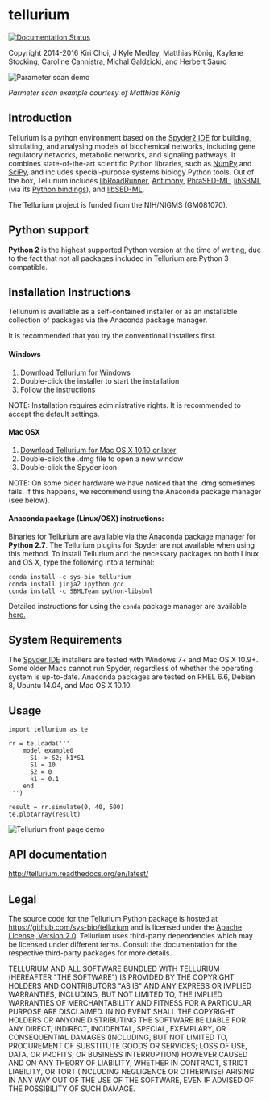 
# tellurium
[![Documentation Status](https://readthedocs.org/projects/tellurium/badge/?version=latest)](http://tellurium.readthedocs.org/en/latest/?badge=latest)

Copyright 2014-2016
Kiri Choi, J Kyle Medley, Matthias König, Kaylene Stocking, Caroline Cannistra, Michal Galdzicki, and Herbert Sauro

![Parameter scan demo](http://tellurium.readthedocs.org/en/latest/_images/parameter_scan_2_0.png)

*Parmeter scan example courtesy of Matthias König*

## Introduction

Tellurium is a python environment based on the [Spyder2 IDE](https://github.com/spyder-ide/spyder) for building, simulating, and analysing models of biochemical networks, including gene regulatory networks, metabolic networks, and signaling pathways. It combines state-of-the-art scientific Python libraries, such as [NumPy](http://www.numpy.org/) and [SciPy](http://www.scipy.org/), and includes special-purpose systems biology Python tools. Out of the box, Tellurium includes [libRoadRunner](https://github.com/sys-bio/roadrunner), [Antimony](http://antimony.sourceforge.net/), [PhraSED-ML](http://phrasedml.sf.net/), [libSBML](http://sbml.org/Software/libSBML) (via its [Python bindings](http://sbml.org/Software/libSBML/5.12.0/docs/formatted/python-api/)), and [libSED-ML](https://github.com/fbergmann/libSEDML).

The Tellurium project is funded from the NIH/NIGMS (GM081070).

## Python support

**Python 2** is the highest supported Python version at the time of writing, due to the fact that not all packages included in Tellurium are Python 3 compatible.

## Installation Instructions

Tellurium is availlable as a self-contained installer or as an installable collection of packages via the Anaconda package manager.

It is recommended that you try the conventional installers first. 

#### Windows

1. [Download Tellurium for Windows](https://sourceforge.net/projects/pytellurium/files/Tellurium-1.3/1.3.5/Tellurium-1.3.5-Python-2.7-win32-portable-setup.exe/download)
2. Double-click the installer to start the installation
3. Follow the instructions

NOTE: Installation requires administrative rights. It is recommended to accept the default settings.

#### Mac OSX

1. [Download Tellurium for Mac OS X 10.10 or later](https://sourceforge.net/projects/pytellurium/files/Tellurium-1.3/1.3.5/Tellurium-1.3.5-Spyder-2.3.8-OSX.dmg/download)
2. Double-click the .dmg file to open a new window
3. Double-click the Spyder icon

NOTE: On some older hardware we have noticed that the .dmg sometimes fails. If this happens, we recommend using the Anaconda package manager (see below).

#### Anaconda package (Linux/OSX) instructions:

Binaries for Tellurium are available via the [Anaconda](https://www.continuum.io/downloads) package manager for **Python 2.7**. The Tellurium plugins for Spyder are not available when using this method. To install Tellurium and the necessary packages on both Linux and OS X, type the following into a terminal:

```
conda install -c sys-bio tellurium
conda install jinja2 ipython gcc
conda install -c SBMLTeam python-libsbml 
```

Detailed instructions for using the `conda` package manager are available [here.](http://conda.pydata.org/docs/using/pkgs.html) 

## System Requirements

The [Spyder IDE](https://github.com/sys-bio/tellurium#installation-instructions) installers are tested with Windows 7+ and Mac OS X 10.9+. Some older Macs cannot run Spyder, regardless of whether the operating system is up-to-date. Anaconda packages are tested on RHEL 6.6, Debian 8, Ubuntu 14.04, and Mac OS X 10.10.

## Usage

```{python}
import tellurium as te

rr = te.loada('''
    model example0
      S1 -> S2; k1*S1
      S1 = 10
      S2 = 0
      k1 = 0.1
    end
''')

result = rr.simulate(0, 40, 500) 
te.plotArray(result)
```

![Tellurium front page demo](https://raw.githubusercontent.com/wiki/sys-bio/tellurium/img/tellurium-front-page-image.png)

## API documentation 

http://tellurium.readthedocs.org/en/latest/

## Legal

The source code for the Tellurium Python package is hosted at https://github.com/sys-bio/tellurium and is licensed under the [Apache License, Version 2.0](http://www.apache.org/licenses/LICENSE-2.0). Tellurium uses third-party dependencies which may be licensed under different terms. Consult the documentation for the respective third-party packages for more details.

TELLURIUM AND ALL SOFTWARE BUNDLED WITH TELLURIUM (HEREAFTER "THE SOFTWARE") IS PROVIDED BY THE COPYRIGHT HOLDERS AND CONTRIBUTORS "AS IS" AND ANY EXPRESS OR IMPLIED WARRANTIES, INCLUDING, BUT NOT LIMITED TO, THE IMPLIED WARRANTIES OF MERCHANTABILITY AND FITNESS FOR A PARTICULAR PURPOSE ARE DISCLAIMED. IN NO EVENT SHALL THE COPYRIGHT HOLDERS OR ANYONE DISTRIBUTING THE SOFTWARE BE LIABLE FOR ANY DIRECT, INDIRECT, INCIDENTAL, SPECIAL, EXEMPLARY, OR CONSEQUENTIAL DAMAGES (INCLUDING, BUT NOT LIMITED TO, PROCUREMENT OF SUBSTITUTE GOODS OR SERVICES; LOSS OF USE, DATA, OR PROFITS; OR BUSINESS INTERRUPTION) HOWEVER CAUSED AND ON ANY THEORY OF LIABILITY, WHETHER IN CONTRACT, STRICT LIABILITY, OR TORT (INCLUDING NEGLIGENCE OR OTHERWISE) ARISING IN ANY WAY OUT OF THE USE OF THE SOFTWARE, EVEN IF ADVISED OF THE POSSIBILITY OF SUCH DAMAGE.

